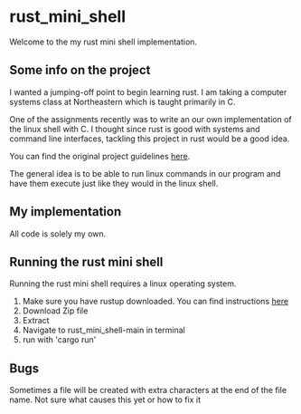# rust_mini_shell

Welcome to the my rust mini shell implementation.

## Some info on the project

I wanted a jumping-off point to begin learning rust. I am taking a computer systems class at Northeastern which is taught primarily in C.

One of the assignments recently was to write an our own implementation of the linux shell with C. I thought
since rust is good with systems and command line interfaces, tackling this project in rust would be a good idea.

You can find the original project guidelines [here](https://course.ccs.neu.edu/cs3650f22/p1.html).

The general idea is to be able to run linux commands in our program and have them execute just like they would in the linux shell.

## My implementation

All code is solely my own.


## Running the rust mini shell

Running the rust mini shell requires a linux operating system.

1. Make sure you have rustup downloaded. You can find instructions [here](https://www.rust-lang.org/tools/install)
1. Download Zip file
2. Extract
3. Navigate to rust_mini_shell-main in terminal
4. run with 'cargo run'

## Bugs

Sometimes a file will be created with extra characters at the end of the file name. Not sure what causes this yet or how to fix it
